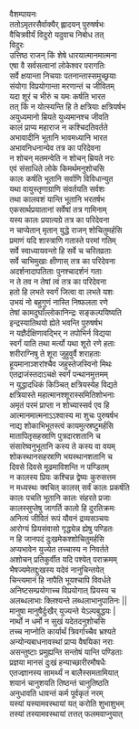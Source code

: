 वैशम्पायनः  
ततोऽमृतरसैर्वाक्यैर् ह्लादयन् पुरुषर्षभः  
वैचित्रवीर्यं विदुरो यदुवाच निबोध तत्  
विदुरः  
उत्तिष्ठ राजन् किं शेषे धारयात्मानमात्मना  
एषा वै सर्वसत्वानां लोकेश्वर परागतिः  
सर्वे क्षयान्ता निचयाः पतनान्तास्समुच्छ्रयाः  
संयोगा विप्रयोगान्ता मरणान्तं च जीवितम्  
यदा शूरं च भीरुं च यमः कर्षति भारत  
तत् किं न योत्स्यन्ति हि ते क्षत्रियाः क्षत्रियर्षभ  
अयुध्यमानो म्रियते युध्यमानश्च जीवति  
कालं प्राप्य महाराज न कश्चिदतिवर्तते  
अभावादीनि भूतानि भावमध्यानि भारत  
अभावनिधनान्येव तत्र का परिदेवना  
न शोचन् मतमन्वेति न शोचन् म्रियते नरः  
एवं संसाधिते लोके किमर्थमनुशोचसि  
कालः कर्षति भूतानि सर्वाणि विविधान्युत  
यथा वायुस्तृणाग्राणि संवर्तयति सर्वशः  
तथा कालवशं यान्ति भूतानि भरतर्षभ  
एकसार्थप्रयातानां सर्वेषां तत्र गामिनाम्  
यस्य कालः प्रयात्यग्रे तत्र का परिदेवना  
न चाप्येतान् मृतान् युद्धे राजन् शोचितुमर्हसि  
प्रमाणं यदि शास्त्राणि गतास्ते परमां गतिम्  
सर्वे स्वाध्यायवन्तो हि सर्वे च चरितव्रताः  
सर्वे चाभिमुखाः क्षीणास् तत्र का परिदेवना  
अदर्शनादापतिताः पुनश्चादर्शनं गताः  
न ते तव न तेषां त्वं तत्र का परिदेवना  
हतो हि लभते स्वर्गं जित्वा वा लभते यशः  
उभयं नो बहुगुणं नास्ति निष्फलता रणे  
तेषां कामदुघाँल्लोकानिन्द्रः सङ्कल्पयिष्यति  
इन्द्रस्यातिथयो ह्येते भवन्ति पुरुषर्षभ  
न यज्ञैर्दक्षिणावद्भिर् न तपोभिर्न विद्यया  
स्वर्गं याति तथा मर्त्यो यथा शूरो रणे हताः  
शरीराग्निषु ते शूरा जुहुवुर्वै शराहताः  
हूयमानाञ्शरांश्चैव जहुस्तेजस्विनो मिथः  
एतद्राजंस्तदाऽचक्षे स्वर्गं पन्थानमुत्तमम्  
न युद्धादधिकं किञ्चित् क्षत्रियस्येह विद्यते  
क्षत्रियास्ते महात्मानश्शूरास्समितिशोभनाः  
अमृतं परमं प्राप्ता न शोच्यास्सर्व एव हि  
आत्मानमात्मनाऽऽश्वास्य मा शुचः पुरुषर्षभ  
नाद्य शोकाभिभूतस्त्वं कायमुत्स्रष्टुमर्हसि  
मातापितृसहस्राणि पुत्रदारशतानि च  
संसारेष्वनुभूतानि कस्य ते कस्य वा वयम्  
शोकस्थानसहस्राणि भयस्थानशतानि च  
दिवसे दिवसे मूढमाविशन्ति न पण्डितम्  
न कालस्य प्रियः कश्चिन्न द्वेष्यः कुरुसत्तम  
न मध्यस्थः क्वचित् कालस् सर्वं कालः प्रकर्षति  
कालः पचति भूतानि कालः संहरते प्रजाः  
कालस्सुप्तेषु जागर्ति कालो हि दुरतिक्रमः  
अनित्यं जीवितं रूपं यौवनं द्रव्यसञ्चयः  
आरोग्यं प्रियसंवासो गृद्ध्येन्न ह्येषु पण्डितः  
न हि जानपदं दुःखमेकश्शोचितुमर्हसि  
अप्यभावेन युज्येत तच्चास्य न निवर्तते  
अशोचन् प्रतिकुर्वीत यदि पश्येत् पराक्रमम्  
भैषज्यमेतद्दुःखस्य यदेवं नानुचिन्तयेत्  
चिन्त्यमानं हि नापैति भूयश्चापि विवर्धते  
अनिष्टसम्प्रयोगाच्च विप्रयोगात् प्रियस्य च  
अलब्धलाभाः क्लिश्यन्ते लब्धलाभानुपातिनः ||  
मानुषा मानुषैर्दुःखैर् युज्यन्ते येऽल्पबुद्धयः |  
नार्थो न धर्मो न सुखं यदेतदनुशोचसि  
तच्च नाप्नोति कार्यार्थं त्रिवर्गाच्चैव भ्रश्यते  
अन्योन्यबाधनावस्थां प्राप्य वैषयिका नराः  
असन्तुष्टाः प्रमुह्यन्ति सन्तोषं यान्ति पण्डिताः  
प्रज्ञया मानसं दुःखं हन्याच्छारीरमौषधैः  
एतज्ज्ञानस्य सामर्थ्यं न बालैस्समतामियात्  
शयानं चानुशयति तिष्ठन्तं चानुतिष्ठति  
अनुधावति धावन्तं कर्म पूर्वकृतं नरम्  
यस्यां यस्यामवस्थायां यत् करोति शुभाशुभम्  
तस्यां तस्यामवस्थायां तत्तत् फलमवाप्नुयात्  
